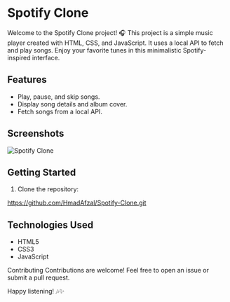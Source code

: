 # Spotify Clone

Welcome to the Spotify Clone project! 🎧 This project is a simple music player created with HTML, CSS, and JavaScript. It uses a local API to fetch and play songs. Enjoy your favorite tunes in this minimalistic Spotify-inspired interface.

## Features

- Play, pause, and skip songs.
- Display song details and album cover.
- Fetch songs from a local API.


## Screenshots

![Spotify Clone](Spotify-Clone_SS.png)

## Getting Started

1. Clone the repository:

https://github.com/HmadAfzal/Spotify-Clone.git



## Technologies Used

- HTML5
- CSS3
- JavaScript


Contributing
Contributions are welcome! Feel free to open an issue or submit a pull request.


Happy listening! 🎶✨
